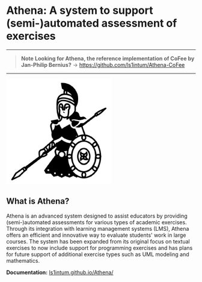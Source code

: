 # Athena: A system to support (semi-)automated assessment of exercises

---
> **Note**
> **Looking for Athena, the reference implementation of CoFee by Jan-Philip Bernius?**
> → https://github.com/ls1intum/Athena-CoFee
---


![Athena Logo](./playground/public/logo.png)

## What is Athena?
Athena is an advanced system designed to assist educators by providing (semi-)automated assessments for various types of academic exercises. Through its integration with learning management systems (LMS), Athena offers an efficient and innovative way to evaluate students' work in large courses. The system has been expanded from its original focus on textual exercises to now include support for programming exercises and has plans for future support of additional exercise types such as UML modeling and mathematics.

**Documentation:** [ls1intum.github.io/Athena/](ls1intum.github.io/Athena/)